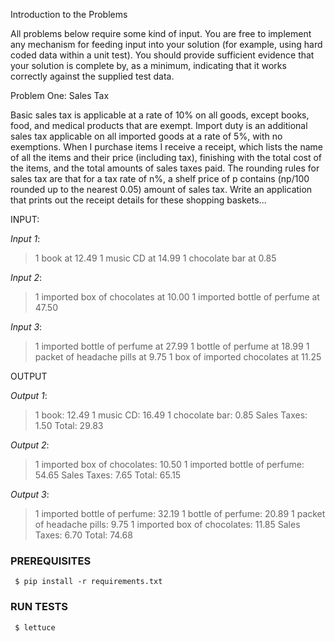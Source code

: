 Introduction to the Problems

All problems below require some kind of input. You are free to implement any
mechanism for feeding input into your solution (for example, using hard coded data
within a unit test). You should provide sufficient evidence that your solution is complete
by, as a minimum, indicating that it works correctly against the supplied test data.

Problem One: Sales Tax

Basic sales tax is applicable at a rate of 10% on all goods, except books, food, and
medical products that are exempt. Import duty is an additional sales tax applicable on all
imported goods at a rate of 5%, with no exemptions.
When I purchase items I receive a receipt, which lists the name of all the items and their
price (including tax), finishing with the total cost of the items, and the total amounts of
sales taxes paid. The rounding rules for sales tax are that for a tax rate of n%, a shelf
price of p contains (np/100 rounded up to the nearest 0.05) amount of sales tax.
Write an application that prints out the receipt details for these shopping baskets...

INPUT:

*Input 1*:
>1 book at 12.49
>1 music CD at 14.99
>1 chocolate bar at 0.85

*Input 2*:
>1 imported box of chocolates at 10.00
>1 imported bottle of perfume at 47.50

*Input 3*:
>1 imported bottle of perfume at 27.99
>1 bottle of perfume at 18.99
>1 packet of headache pills at 9.75
>1 box of imported chocolates at 11.25

OUTPUT

*Output 1*:
>1 book: 12.49
>1 music CD: 16.49
>1 chocolate bar: 0.85
>Sales Taxes: 1.50
>Total: 29.83

*Output 2*:
>1 imported box of chocolates: 10.50
>1 imported bottle of perfume: 54.65
>Sales Taxes: 7.65
>Total: 65.15

*Output 3*:
>1 imported bottle of perfume: 32.19
>1 bottle of perfume: 20.89
>1 packet of headache pills: 9.75
>1 imported box of chocolates: 11.85
>Sales Taxes: 6.70
>Total: 74.68

### PREREQUISITES
```
 $ pip install -r requirements.txt
```

### RUN TESTS
```
 $ lettuce
```
